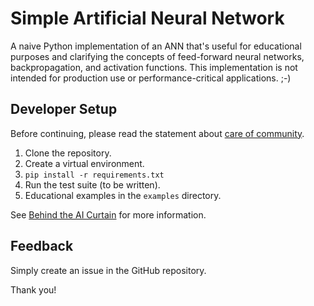 # Simple Artificial Neural Network

A naive Python implementation of an ANN that's useful for educational purposes
and clarifying the concepts of feed-forward neural networks, backpropagation,
and activation functions. This implementation is not intended for production use
or performance-critical applications. ;-)

## Developer Setup

Before continuing, please read the statement about 
[care of community](./CARE_OF_COMMUNITY.md).

1. Clone the repository.
2. Create a virtual environment.
3. `pip install -r requirements.txt`
4. Run the test suite (to be written).
5. Educational examples in the `examples` directory.

See [Behind the AI Curtain](https://ntoll.org/article/ai-curtain/) for more
information.

## Feedback

Simply create an issue in the GitHub repository.

Thank you!